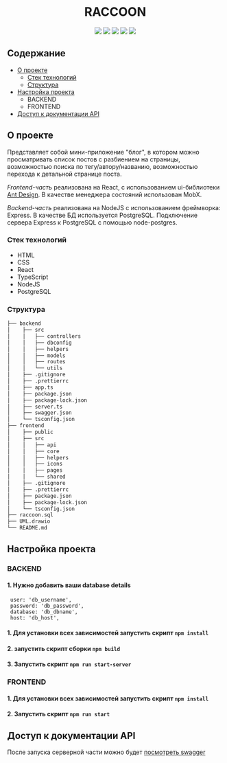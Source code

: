 <h1 align="center">RACCOON</h1>

<p align="center">
<img src="https://img.shields.io/github/languages/count/ShukshinaMI/raccoon">
<img src="https://img.shields.io/github/languages/top/ShukshinaMI/raccoon">
<img src="https://img.shields.io/github/directory-file-count/ShukshinaMI/raccoon">
<img src="https://img.shields.io/github/repo-size/ShukshinaMI/raccoon">
<img src="https://img.shields.io/tokei/lines/github/ShukshinaMI/raccoon">
</p>

[comment]: <> (<img src="">)
[comment]: <> ([Посмотреть проект]&#40;&#41;)

## Содержание
 * [О проекте](#о-проекте)
   * [Стек технологий](#стек-технологий)
   * [Структура](#структура)
 * [Настройка проекта](#настройка-проекта)
   * BACKEND
   * FRONTEND
 * [Доступ к документации API](#доступ-к-документации-API)

## О проекте 
Представляет собой мини-приложение "блог", в котором можно просматривать список постов с разбиением на страницы,
возможностью поиска по тегу/автору/названию, возможностью перехода к детальной странице поста.

*Frontend-часть* реализована на React, с использованием ui-библиотеки [Ant Design](https://ant.design/).
В качестве менеджера состояний использован MobX. 

*Backend-часть* реализована на NodeJS с использованием фреймворка: Express. В качестве БД используется PostgreSQL. 
Подключение сервера Express к PostgreSQL с помощью node-postgres.


### Стек технологий
* HTML
* CSS
* React
* TypeScript
* NodeJS
* PostgreSQL

### Структура
```bash
├── backend
│    ├── src
│    │   ├── controllers
│    │   ├── dbconfig
│    │   ├── helpers
│    │   ├── models
│    │   ├── routes
│    │   └── utils
│    ├── .gitignore
│    ├── .prettierrc
│    ├── app.ts
│    ├── package.json
│    ├── package-lock.json
│    ├── server.ts
│    ├── swagger.json
│    └── tsconfig.json
├── frontend
│    ├── public
│    ├── src
│    │   ├── api
│    │   ├── core
│    │   ├── helpers
│    │   ├── icons
│    │   ├── pages
│    │   └── shared
│    ├── .gitignore
│    ├── .prettierrc
│    ├── package.json
│    ├── package-lock.json
│    └── tsconfig.json
├── raccoon.sql
├── UML.drawio
└── README.md
```

## Настройка проекта

### BACKEND
#### 1. Нужно добавить ваши database details
```
 user: 'db_username',
 password: 'db_password',
 database: 'db_dbname',
 host: 'db_host',
``` 
#### 1. Для установки всех зависимостей запустить скрипт `npm install`
#### 2. запустить скрипт сборки `npm build`
#### 3. Запустить скрипт `npm run start-server`

### FRONTEND
#### 1. Для установки всех зависимостей запустить скрипт `npm install`
#### 2. Запустить скрипт `npm run start`

## Доступ к документации API
После запуска серверной части можно будет [посмотреть swagger](http://localhost:${port}/api)
